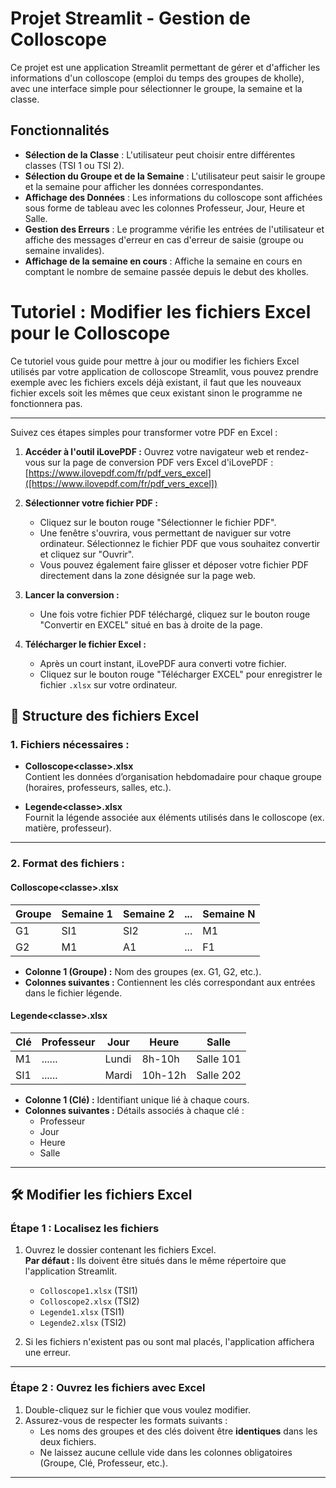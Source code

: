 # Projet Streamlit - Gestion de Colloscope

Ce projet est une application Streamlit permettant de gérer et d'afficher les informations d'un colloscope (emploi du temps des groupes de kholle), avec une interface simple pour sélectionner le groupe, la semaine et la classe.

## Fonctionnalités

- **Sélection de la Classe** : L'utilisateur peut choisir entre différentes classes (TSI 1 ou TSI 2).
- **Sélection du Groupe et de la Semaine** : L'utilisateur peut saisir le groupe et la semaine pour afficher les données correspondantes.
- **Affichage des Données** : Les informations du colloscope sont affichées sous forme de tableau avec les colonnes Professeur, Jour, Heure et Salle.
- **Gestion des Erreurs** : Le programme vérifie les entrées de l'utilisateur et affiche des messages d'erreur en cas d'erreur de saisie (groupe ou semaine invalides).
- **Affichage de la semaine en cours** : Affiche la semaine en cours en comptant le nombre de semaine passée depuis le debut des kholles.
  
# Tutoriel : Modifier les fichiers Excel pour le Colloscope

Ce tutoriel vous guide pour mettre à jour ou modifier les fichiers Excel utilisés par votre application de colloscope Streamlit, vous pouvez prendre exemple avec les fichiers excels déjà existant, il faut que les nouveaux fichier excels soit les mêmes que ceux existant sinon le programme ne fonctionnera pas.

---
Suivez ces étapes simples pour transformer votre PDF en Excel :

1.  **Accéder à l'outil iLovePDF :** Ouvrez votre navigateur web et rendez-vous sur la page de conversion PDF vers Excel d'iLovePDF :
    [https://www.ilovepdf.com/fr/pdf_vers_excel]([https://www.ilovepdf.com/fr/pdf_vers_excel])

2.  **Sélectionner votre fichier PDF :**
    * Cliquez sur le bouton rouge "Sélectionner le fichier PDF".
    * Une fenêtre s'ouvrira, vous permettant de naviguer sur votre ordinateur. Sélectionnez le fichier PDF que vous souhaitez convertir et cliquez sur "Ouvrir".
    * Vous pouvez également faire glisser et déposer votre fichier PDF directement dans la zone désignée sur la page web.

3.  **Lancer la conversion :**
    * Une fois votre fichier PDF téléchargé, cliquez sur le bouton rouge "Convertir en EXCEL" situé en bas à droite de la page.

4.  **Télécharger le fichier Excel :**
    * Après un court instant, iLovePDF aura converti votre fichier.
    * Cliquez sur le bouton rouge "Télécharger EXCEL" pour enregistrer le fichier `.xlsx` sur votre ordinateur.

## 📂 **Structure des fichiers Excel**
### **1. Fichiers nécessaires :**
- **Colloscope\<classe>.xlsx**  
  Contient les données d’organisation hebdomadaire pour chaque groupe (horaires, professeurs, salles, etc.).
  
- **Legende\<classe>.xlsx**  
  Fournit la légende associée aux éléments utilisés dans le colloscope (ex. matière, professeur).

---

### **2. Format des fichiers :**
#### **Colloscope\<classe>.xlsx**
| **Groupe** | **Semaine 1** | **Semaine 2** | **...** | **Semaine N** |
|------------|---------------|---------------|---------|---------------|
| G1         | SI1           | SI2           | ...     | M1            |
| G2         | M1            | A1            | ...     | F1            |

- **Colonne 1 (Groupe) :** Nom des groupes (ex. G1, G2, etc.).
- **Colonnes suivantes :** Contiennent les clés correspondant aux entrées dans le fichier légende.

#### **Legende\<classe>.xlsx**
| **Clé** | **Professeur** | **Jour** | **Heure** | **Salle** |
|---------|----------------|----------|-----------|-----------|
| M1      | ......         | Lundi    | 8h-10h    | Salle 101 |
| SI1     | ......         | Mardi    | 10h-12h   | Salle 202 |

- **Colonne 1 (Clé) :** Identifiant unique lié à chaque cours.
- **Colonnes suivantes :** Détails associés à chaque clé :
  - Professeur
  - Jour
  - Heure
  - Salle

---

## 🛠 **Modifier les fichiers Excel**
### Étape 1 : Localisez les fichiers
1. Ouvrez le dossier contenant les fichiers Excel.  
   **Par défaut :** Ils doivent être situés dans le même répertoire que l'application Streamlit.  
   - `Colloscope1.xlsx` (TSI1)
   - `Colloscope2.xlsx` (TSI2)
   - `Legende1.xlsx` (TSI1)
   - `Legende2.xlsx` (TSI2)

2. Si les fichiers n'existent pas ou sont mal placés, l'application affichera une erreur.

---

### Étape 2 : Ouvrez les fichiers avec Excel
1. Double-cliquez sur le fichier que vous voulez modifier.
2. Assurez-vous de respecter les formats suivants :
   - Les noms des groupes et des clés doivent être **identiques** dans les deux fichiers.
   - Ne laissez aucune cellule vide dans les colonnes obligatoires (Groupe, Clé, Professeur, etc.).

---

